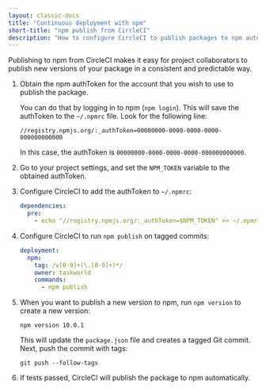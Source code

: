 ```yaml
---
layout: classic-docs
title: "Continuous deployment with npm"
short-title: "npm publish from CircleCI"
description: "How to configure CircleCI to publish packages to npm automatically"
---
```


Publishing to npm from CircleCI makes it easy for project collaborators to
publish new versions of your package in a consistent and predictable way.

1.  Obtain the npm authToken for the account that you wish to use to publish
    the package.

    You can do that by logging in to npm (`npm login`). This will save the
    authToken to the `~/.npmrc` file. Look for the following line:

    ```
    //registry.npmjs.org/:_authToken=00000000-0000-0000-0000-000000000000
    ```

    In this case, the authToken is `00000000-0000-0000-0000-000000000000`.

2.  Go to your project settings, and set the `NPM_TOKEN` variable to the
    obtained authToken.

3.  Configure CircleCI to add the authToken to `~/.npmrc`:

    ```yaml
    dependencies:
      pre:
        - echo "//registry.npmjs.org/:_authToken=$NPM_TOKEN" >> ~/.npmrc
    ```

4.  Configure CircleCI to run `npm publish` on tagged commits:

    ```yaml
    deployment:
      npm:
        tag: /v[0-9]+(\.[0-9]+)*/
        owner: taskworld
        commands:
          - npm publish
    ```

5.  When you want to publish a new version to npm, run `npm version` to create
    a new version:

    ```
    npm version 10.0.1
    ```

    This will update the `package.json` file and creates a tagged Git commit.
    Next, push the commit with tags:

    ```
    git push --follow-tags
    ```

6.  If tests passed, CircleCI will publish the package to npm automatically.
